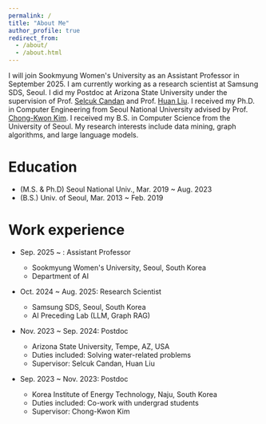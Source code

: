 ```yaml
---
permalink: /
title: "About Me"
author_profile: true
redirect_from: 
  - /about/
  - /about.html
---
```


I will join Sookmyung Women's University as an Assistant Professor in September 2025. I am currently working as a research scientist at Samsung SDS, Seoul. I did my Postdoc at Arizona State University under the supervision of Prof. [Selcuk Candan](https://search.asu.edu/profile/20861) and Prof. [Huan Liu](https://www.public.asu.edu/~huanliu/). I received my Ph.D. in Computer Engineering from Seoul National University advised by Prof. [Chong-Kwon Kim](https://scholar.google.com/citations?user=KRykCKkAAAAJ&hl=en). I received my B.S. in Computer Science from the University of Seoul. My research interests include data mining, graph algorithms, and large language models.


Education
======
* (M.S. & Ph.D) Seoul National Univ., Mar. 2019 ~ Aug. 2023
* (B.S.) Univ. of Seoul, Mar. 2013 ~ Feb. 2019

Work experience
======
* Sep. 2025 ~ : Assistant Professor
  * Sookmyung Women's University, Seoul, South Korea
  * Department of AI

* Oct. 2024 ~ Aug. 2025: Research Scientist
  * Samsung SDS, Seoul, South Korea
  * AI Preceding Lab (LLM, Graph RAG)

* Nov. 2023 ~ Sep. 2024: Postdoc
  * Arizona State University, Tempe, AZ, USA
  * Duties included: Solving water-related problems
  * Supervisor: Selcuk Candan, Huan Liu

* Sep. 2023 ~ Nov. 2023: Postdoc
  * Korea Institute of Energy Technology, Naju, South Korea
  * Duties included: Co-work with undergrad students
  * Supervisor: Chong-Kwon Kim
